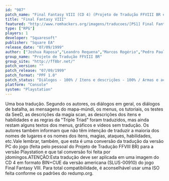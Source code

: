 ```yaml
---
id: "987"
patch_name: "Final Fantasy VIII (CD 4) (Projeto de Tradução FFVIII BR e jdomingos)"
title: "Final Fantasy VIII"
featured: "http://www.romhackers.org/imagens/traducoes/[PS1] Final Fantasy VIII - 4.jpg"
type: ["RPG"]
players: 1
developer: "Squaresoft"
publisher: "Square EA"
release_date: "07/09/1999"
author: ["Joshua Raposa","Leandro Requena","Marcos Rogério","Pedro Paulo","Mila Kings","Leonardo III","jdomingos"]
group_name: "Projeto de Tradução FFVIII BR"
group_site: "http://ff8br.net/"
patch_version: ""
patch_release: "07/09/1999"
patch_format: "PPF 1.0"
patch_status: "Diálogos - 100% / Itens e descrições - 100% / Armas e acessórios - 100% / Menus - 100% / Gráficos e cenários - 30% / Vídeos - 0%"
platform: "Console"
system: "Playstation"
---
```


Uma boa tradução. Segundo os autores, os diálogos em geral, os diálogos de batalha, as mensagens do mapa-múndi, os menus, os tutoriais, os testes da SeeD, as descrições da magia scan, as descrições dos itens e habilidades e as regras da "Triple Triad" foram traduzidos, mas ainda restam alguns textos dos menus, gráficos e vídeos sem tradução. Os autores também informam que não têm intenção de traduzir a maioria dos nomes de lugares e os nomes dos itens, magias, ataques, habilidades, etc.Vale lembrar, também, que esta é uma conversão da tradução da versão PC do jogo (feita pelo pessoal do Projeto de Tradução FFVIII BR) para a versão Playstation e que tal conversão foi feita por jdomingos.ATENÇÃO:Esta tradução deve ser aplicada em uma imagem do CD 4 em formato BIN+CUE da versão americana (SLUS-00910) do jogo Final Fantasy VIII. Para total compatibilidade, é aconselhável usar uma ISO feita conforme os padrões do redump.org.